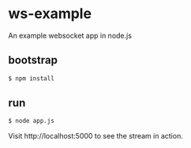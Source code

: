 ws-example
==========

An example websocket app in node.js

## bootstrap

```sh
$ npm install
```

## run

```sh
$ node app.js
```

Visit http://localhost:5000 to see the stream in action.

